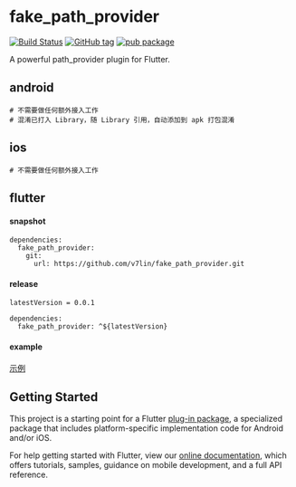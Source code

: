 # fake_path_provider

[![Build Status](https://cloud.drone.io/api/badges/v7lin/fake_path_provider/status.svg)](https://cloud.drone.io/v7lin/fake_path_provider)
[![GitHub tag](https://img.shields.io/github/tag/v7lin/fake_path_provider.svg)](https://github.com/v7lin/fake_path_provider/releases)
[![pub package](https://img.shields.io/pub/v/fake_path_provider.svg)](https://pub.dartlang.org/packages/fake_path_provider)

A powerful path_provider plugin for Flutter.

## android

````
# 不需要做任何额外接入工作
# 混淆已打入 Library，随 Library 引用，自动添加到 apk 打包混淆
````

## ios

````
# 不需要做任何额外接入工作
````

## flutter

#### snapshot
````
dependencies:
  fake_path_provider:
    git:
      url: https://github.com/v7lin/fake_path_provider.git
````

#### release
````
latestVersion = 0.0.1
````

````
dependencies:
  fake_path_provider: ^${latestVersion}
````

#### example
[示例](./example/lib/main.dart)

## Getting Started

This project is a starting point for a Flutter
[plug-in package](https://flutter.io/developing-packages/),
a specialized package that includes platform-specific implementation code for
Android and/or iOS.

For help getting started with Flutter, view our 
[online documentation](https://flutter.io/docs), which offers tutorials, 
samples, guidance on mobile development, and a full API reference.
